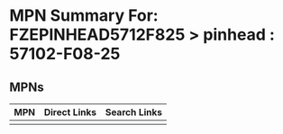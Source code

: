 



# MPN Summary For: FZEPINHEAD5712F825 > pinhead : 57102-F08-25

## MPNs
  

|MPN|Direct Links|Search Links|
| :--- | :--- | :--- |
||||
